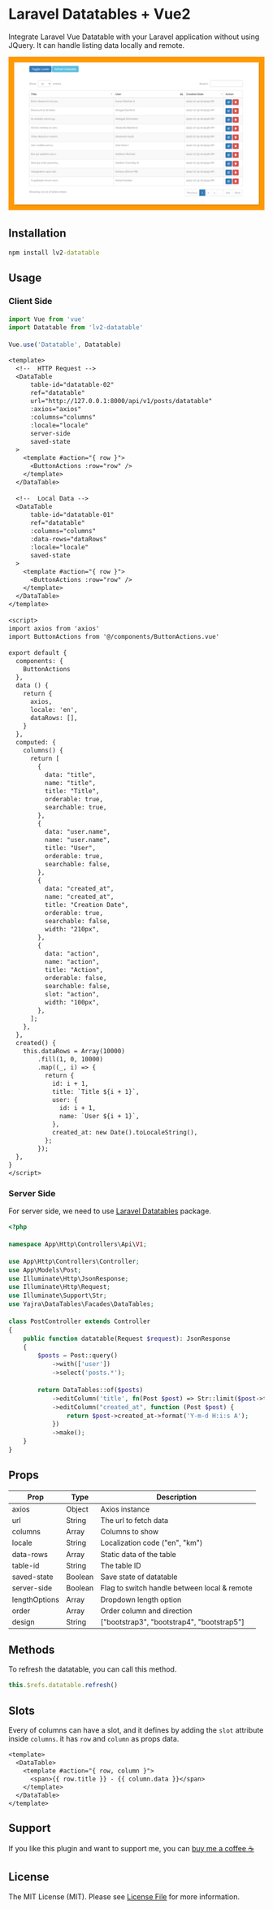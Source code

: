 # Laravel Datatables + Vue2

Integrate Laravel Vue Datatable with your Laravel application without using JQuery. It can handle listing data locally and remote.

[//]: # (![]&#40;https://raw.githubusercontent.com/HELMAB/lv2-datatable/master/src/assets/ui.png&#41;)
![](src/assets/ui.png)

## Installation

```cmd
npm install lv2-datatable
```

## Usage

### Client Side

```js
import Vue from 'vue'
import Datatable from 'lv2-datatable'

Vue.use('Datatable', Datatable)
```

```vue
<template>
  <!--  HTTP Request -->
  <DataTable
      table-id="datatable-02"
      ref="datatable"
      url="http://127.0.0.1:8000/api/v1/posts/datatable"
      :axios="axios"
      :columns="columns"
      :locale="locale"
      server-side
      saved-state
  >
    <template #action="{ row }">
      <ButtonActions :row="row" />
    </template>
  </DataTable>

  <!--  Local Data -->
  <DataTable
      table-id="datatable-01"
      ref="datatable"
      :columns="columns"
      :data-rows="dataRows"
      :locale="locale"
      saved-state
  >
    <template #action="{ row }">
      <ButtonActions :row="row" />
    </template>
  </DataTable>
</template>

<script>
import axios from 'axios'
import ButtonActions from '@/components/ButtonActions.vue'

export default {
  components: {
    ButtonActions
  },
  data () {
    return {
      axios,
      locale: 'en',
      dataRows: [],
    }
  },
  computed: {
    columns() {
      return [
        {
          data: "title",
          name: "title",
          title: "Title",
          orderable: true,
          searchable: true,
        },
        {
          data: "user.name",
          name: "user.name",
          title: "User",
          orderable: true,
          searchable: false,
        },
        {
          data: "created_at",
          name: "created_at",
          title: "Creation Date",
          orderable: true,
          searchable: false,
          width: "210px",
        },
        {
          data: "action",
          name: "action",
          title: "Action",
          orderable: false,
          searchable: false,
          slot: "action",
          width: "100px",
        },
      ];
    },
  },
  created() {
    this.dataRows = Array(10000)
        .fill(1, 0, 10000)
        .map((_, i) => {
          return {
            id: i + 1,
            title: `Title ${i + 1}`,
            user: {
              id: i + 1,
              name: `User ${i + 1}`,
            },
            created_at: new Date().toLocaleString(),
          };
        });
  },
}
</script>
```
### Server Side

For server side, we need to use [Laravel Datatables](https://github.com/yajra/laravel-datatables) package.

```php
<?php

namespace App\Http\Controllers\Api\V1;

use App\Http\Controllers\Controller;
use App\Models\Post;
use Illuminate\Http\JsonResponse;
use Illuminate\Http\Request;
use Illuminate\Support\Str;
use Yajra\DataTables\Facades\DataTables;

class PostController extends Controller
{
    public function datatable(Request $request): JsonResponse
    {
        $posts = Post::query()
            ->with(['user'])
            ->select('posts.*');

        return DataTables::of($posts)
            ->editColumn('title', fn(Post $post) => Str::limit($post->title, 20))
            ->editColumn("created_at", function (Post $post) {
                return $post->created_at->format('Y-m-d H:i:s A');
            })
            ->make();
    }
}
```

## Props

| Prop          | Type    | Description                                  |
|---------------|---------|----------------------------------------------|
| axios         | Object  | Axios instance                               |
| url           | String  | The url to fetch data                        |
| columns       | Array   | Columns to show                              |
| locale        | String  | Localization code ("en", "km")               |
| data-rows     | Array   | Static data of the table                     |
| table-id      | String  | The table ID                                 |
| saved-state   | Boolean | Save state of datatable                      |
| server-side   | Boolean | Flag to switch handle between local & remote |
| lengthOptions | Array   | Dropdown length option                       |
| order         | Array   | Order column and direction                   |
| design        | String  | ["bootstrap3", "bootstrap4", "bootstrap5"]   |

## Methods

To refresh the datatable, you can call this method.

```js
this.$refs.datatable.refresh()
```

## Slots

Every of columns can have a slot, and it defines by adding the `slot` attribute inside `columns`. it has `row` and `column` as props data.

```vue
<template>
  <DataTable>
    <template #action="{ row, column }">
      <span>{{ row.title }} - {{ column.data }}</span>
    </template>
  </DataTable>
</template>
```

## Support

If you like this plugin and want to support me, you can [buy me a coffee ☕](https://www.buymeacoffee.com/helmab)

## License

The MIT License (MIT). Please see [License File](https://github.com/HELMAB/lv2-datatable/blob/master/LICENSE) for more information.
